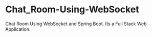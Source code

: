 # Chat_Room-Using-WebSocket
Chat Room Using WebSocket and Spring Boot. Its a Full Stack Web Application.
